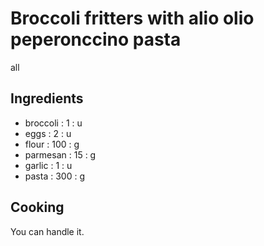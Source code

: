 # Broccoli fritters with alio olio peperonccino pasta
all
## Ingredients
* broccoli : 1 : u
* eggs : 2 : u
* flour : 100 : g
* parmesan : 15 : g
* garlic : 1 : u
* pasta : 300 : g
## Cooking
You can handle it.